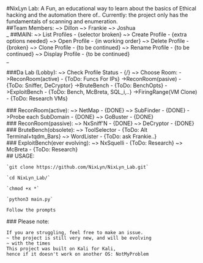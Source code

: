<section>
<div>
#NixLyn Lab:
	A Fun, an educational way to learn about the basics of
Ethical hacking and the automation there of..
	Currently: the project only has the fundamentals of 
scanning and enumeration.

</div>
<div>
##Team Members:
	~> Dillon
	~> Frankie
	~> Joshua
</div>

</section>



<section>
<div>
_
##MAIN:
    ~> List Profiles 			- {selector broken}
    ~> Create Profile 			- {extra options needed}
    ~> Open Profile  			- {in working order}
    ~> Delete Profile			- {broken}
    ~> Clone Profile			- {to be continued}
    ~> Rename Profile			- {to be continued}
    ~> Display Profile			- {to be continued}
</div>
_
<div>

###Da Lab (Lobby):
    ~> Check Profile Status 	- {/}
    ~> Choose Room:
        ->ReconRoom(active)		- {ToDo: Funcs For IPs}
        ->ReconRoom(pasive)		- {ToDo: Sniffer, DeCryptor}
        ->BruteBench			- {ToDo: BenchOpts}
        ->ExploitBench			- {ToDo: Bench, McBreta, SQL_i,..}
        ->FiringRange(VM Clone)	- {ToDo: Research VMs}
</div>

<div>
### ReconRoom(active):
    ~> NetMap					- {DONE}
    ~> SubFinder				- {DONE}
        ->Probe each SubDomain	- {DONE}
    ~> GoBuster					- {DONE}
</div>

<div>
### ReconRoom(passive):
	~> NxSniff'N				- {DONE}
	~> DeCryptor				- {DONE}
</div>

<div>
### BruteBench(obsolete):
	~> ToolSelector				- {ToDo: Alt Terminal+tqdm_Bars}
	~> WordLister				- {ToDo: ask Frankie..}
</div>

<div>
### ExploitBench(ever evolving):
	~> NxSquelli				- {ToDo: Research}
	~> McBreta					- {ToDo: Research}


</div>

</section>


<section>
## USAGE:
<div>

	`git clone https://github.com/NixLyn/NixLyn_Lab.git`

	`cd NixLyn_Lab/`

	`chmod +x *`

	`python3 main.py`

	Follow the prompts
</div>
</section>

<section>
### Please note:
<div>

	If you are struggling, feel free to make an issue.
	~ the project is still very new, and will be evolving
	~ with the times 
	This project was built on Kali for Kali,
	hence if it doesn't work on another OS: NotMyProblem

</div>
</section>
